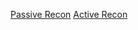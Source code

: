 [Passive Recon](https://github.com/jtaverniers/SecurityKB/recon/passiveRecon.md)
[Active Recon](https://github.com/jtaverniers/SecurityKB/recon/activeRecon.md)

